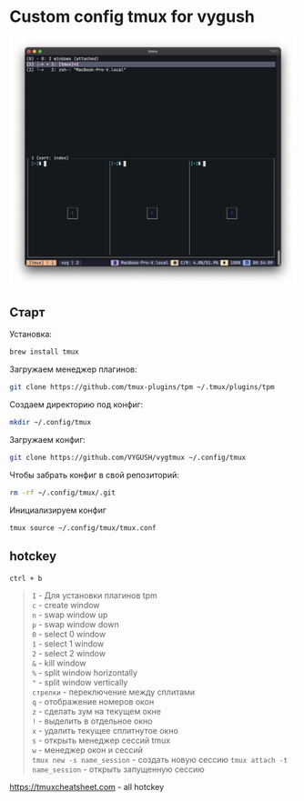 # Custom config tmux for vygush
![Изображение][1]

[1]: screenview.png "Screen View"

## Старт
Установка:
```bash
brew install tmux
```

Загружаем менеджер плагинов:
```bash
git clone https://github.com/tmux-plugins/tpm ~/.tmux/plugins/tpm
```

Создаем директорию под конфиг:
```bash
mkdir ~/.config/tmux
```

Загружаем конфиг:
```bash
git clone https://github.com/VYGUSH/vygtmux ~/.config/tmux
```

Чтобы забрать конфиг в свой репозиторий:
```bash
rm -rf ~/.config/tmux/.git
```

Инициализируем конфиг
```bash
tmux source ~/.config/tmux/tmux.conf
```


## hotckey 
`ctrl + b`
>`I` - Для установки плагинов tpm  
`c` - create window  
`n` - swap window up  
`p` - swap window down  
`0` - select 0 window  
`1` - select 1 window  
`2` - select 2 window  
`&` - kill window  
`%` - split window horizontally  
`"` - split window vertically  
`стрелки` - переключение между сплитами  
`q` - отображение номеров окон  
`z` - сделать зум на текущем окне  
`!` - выделить в отдельное окно  
`x` - удалить текущее сплитнутое окно  
`s` - открыть менеджер сессий tmux  
`w` - менеджер окон и сессий  
`tmux new -s name_session`   - создать новую сессию
`tmux attach -t name_session` - открыть запущенную сессию


https://tmuxcheatsheet.com - all hotckey
